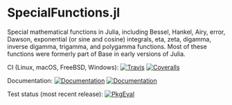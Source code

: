 # SpecialFunctions.jl

Special mathematical functions in Julia, including Bessel, Hankel, Airy, error, Dawson, exponential (or sine and cosine) integrals,
eta, zeta, digamma, inverse digamma, trigamma, and polygamma functions.
Most of these functions were formerly part of Base in early versions of Julia.

CI (Linux, macOS, FreeBSD, Windows):
[![Travis](https://travis-ci.org/JuliaMath/SpecialFunctions.jl.svg?branch=master)](https://travis-ci.org/JuliaMath/SpecialFunctions.jl)
[![Coveralls](https://coveralls.io/repos/github/JuliaMath/SpecialFunctions.jl/badge.svg?branch=master)](https://coveralls.io/github/JuliaMath/SpecialFunctions.jl?branch=master)

Documentation:
[![Documentation](https://img.shields.io/badge/docs-stable-blue.svg)](https://JuliaMath.github.io/SpecialFunctions.jl/stable)
[![Documentation](https://img.shields.io/badge/docs-dev-blue.svg)](https://JuliaMath.github.io/SpecialFunctions.jl/dev)

Test status (most recent release):
[![PkgEval](https://juliaci.github.io/NanosoldierReports/pkgeval_badges/S/SpecialFunctions.svg)](https://juliaci.github.io/NanosoldierReports/pkgeval_badges/report.html)
